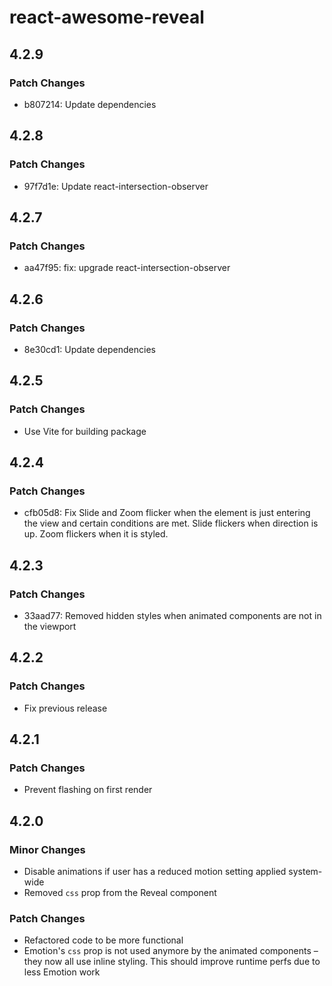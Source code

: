 # react-awesome-reveal

## 4.2.9

### Patch Changes

- b807214: Update dependencies

## 4.2.8

### Patch Changes

- 97f7d1e: Update react-intersection-observer

## 4.2.7

### Patch Changes

- aa47f95: fix: upgrade react-intersection-observer

## 4.2.6

### Patch Changes

- 8e30cd1: Update dependencies

## 4.2.5

### Patch Changes

- Use Vite for building package

## 4.2.4

### Patch Changes

- cfb05d8: Fix Slide and Zoom flicker when the element is just entering the view and certain conditions are met. Slide flickers when direction is up. Zoom flickers when it is styled.

## 4.2.3

### Patch Changes

- 33aad77: Removed hidden styles when animated components are not in the viewport

## 4.2.2

### Patch Changes

- Fix previous release

## 4.2.1

### Patch Changes

- Prevent flashing on first render

## 4.2.0

### Minor Changes

- Disable animations if user has a reduced motion setting applied system-wide
- Removed `css` prop from the Reveal component

### Patch Changes

- Refactored code to be more functional
- Emotion's `css` prop is not used anymore by the animated components – they now all use inline styling. This should improve runtime perfs due to less Emotion work

